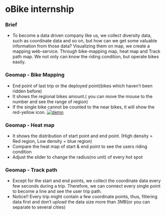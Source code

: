 # oBike internship
### Brief
   + To become a data driven company like us, we collect diversity data, such as coordinate data and so on, but how can we get some valuable information from those data?
      Visualizing them on map, we create a mapping web-service. Through bike-mapping map, heat map and Track path map. We not only can know the riding condition, but operate bikes easily.
      
### Geomap - Bike Mapping
   + End point of last trip or the deployed point(bikes which haven’t been ridden before)
   + It shows the regional bikes amount.( you can move the mouse to the number and see the range of region) 
   + If the single bike cannot be counted to the near bikes, it will show the red-yellow icon.
<a href="https://i2.imgflip.com/2cc09l.gif"><img src="https://i2.imgflip.com/2cc09l.gif" title="demo"></a>
### Geomap - Heat map
   + It shows the distribution of start point and end point. (High density = Red region, Low density = blue region)
   + Compare the heat map of start & end point to see the users riding condition
   + Adjust the slider to change the radius(no unit) of every hot spot


### Geomap - Track path
   + Except for the start and end points, we collect the coordinate data every few seconds during a trip. Therefore, we can connect every single point to become a line and see the user trip path.
   + Notice!! Every trip might contain a few coordinate points, thus, filtering data first and don’t upload the data size more than 3MB(or you can separate to several cities)
   

      
      
